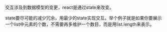 交互涉及到数据模型的变更，react是通过state来改变。

state要尽可能的减少冗余，用最少的state实现交互。举个例子就是如果你要展示一个list中元素的个数，不需要再多维护一个数目，而是用list.length来表示。
